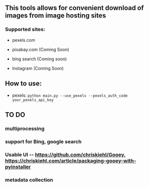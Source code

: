 
## This tools allows for convenient download of images from image hosting sites

### Supported sites:

- pexels.com

- pixabay.com (Coming Soon)

- bing search (Coming soon)

- Instagram (Coming Soon)

  

## How to use:
- pexels:
`python main.py --use_pexels --pexels_auth_code your_pexels_api_key
`

  
  

## TO DO

### multiprocessing

### support for Bing, google search

### Usable UI -- https://github.com/chriskiehl/Gooey, https://chriskiehl.com/article/packaging-gooey-with-pyinstaller

### metadata collection